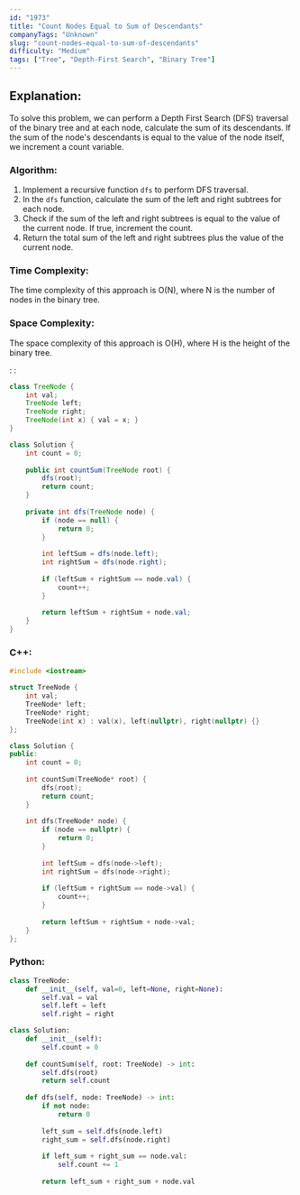 ```yaml
---
id: "1973"
title: "Count Nodes Equal to Sum of Descendants"
companyTags: "Unknown"
slug: "count-nodes-equal-to-sum-of-descendants"
difficulty: "Medium"
tags: ["Tree", "Depth-First Search", "Binary Tree"]
---
```


## Explanation:
To solve this problem, we can perform a Depth First Search (DFS) traversal of the binary tree and at each node, calculate the sum of its descendants. If the sum of the node's descendants is equal to the value of the node itself, we increment a count variable.

### Algorithm:
1. Implement a recursive function `dfs` to perform DFS traversal.
2. In the `dfs` function, calculate the sum of the left and right subtrees for each node.
3. Check if the sum of the left and right subtrees is equal to the value of the current node. If true, increment the count.
4. Return the total sum of the left and right subtrees plus the value of the current node.

### Time Complexity:
The time complexity of this approach is O(N), where N is the number of nodes in the binary tree.

### Space Complexity:
The space complexity of this approach is O(H), where H is the height of the binary tree.

:
:
```java
class TreeNode {
    int val;
    TreeNode left;
    TreeNode right;
    TreeNode(int x) { val = x; }
}

class Solution {
    int count = 0;
    
    public int countSum(TreeNode root) {
        dfs(root);
        return count;
    }
    
    private int dfs(TreeNode node) {
        if (node == null) {
            return 0;
        }
        
        int leftSum = dfs(node.left);
        int rightSum = dfs(node.right);
        
        if (leftSum + rightSum == node.val) {
            count++;
        }
        
        return leftSum + rightSum + node.val;
    }
}
```

### C++:
```cpp
#include <iostream>

struct TreeNode {
    int val;
    TreeNode* left;
    TreeNode* right;
    TreeNode(int x) : val(x), left(nullptr), right(nullptr) {}
};

class Solution {
public:
    int count = 0;
    
    int countSum(TreeNode* root) {
        dfs(root);
        return count;
    }
    
    int dfs(TreeNode* node) {
        if (node == nullptr) {
            return 0;
        }
        
        int leftSum = dfs(node->left);
        int rightSum = dfs(node->right);
        
        if (leftSum + rightSum == node->val) {
            count++;
        }
        
        return leftSum + rightSum + node->val;
    }
};
```

### Python:
```python
class TreeNode:
    def __init__(self, val=0, left=None, right=None):
        self.val = val
        self.left = left
        self.right = right

class Solution:
    def __init__(self):
        self.count = 0
    
    def countSum(self, root: TreeNode) -> int:
        self.dfs(root)
        return self.count
    
    def dfs(self, node: TreeNode) -> int:
        if not node:
            return 0
        
        left_sum = self.dfs(node.left)
        right_sum = self.dfs(node.right)
        
        if left_sum + right_sum == node.val:
            self.count += 1
        
        return left_sum + right_sum + node.val
```